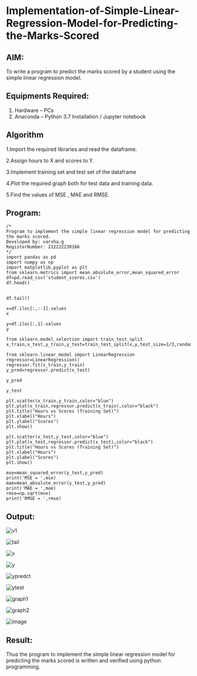 # Implementation-of-Simple-Linear-Regression-Model-for-Predicting-the-Marks-Scored

## AIM:
To write a program to predict the marks scored by a student using the simple linear regression model.

## Equipments Required:
1. Hardware – PCs
2. Anaconda – Python 3.7 Installation / Jupyter notebook

## Algorithm
1.Import the required libraries and read the dataframe.

2.Assign hours to X and scores to Y.

3.Implement training set and test set of the dataframe

4.Plot the required graph both for test data and training data.

5.Find the values of MSE , MAE and RMSE.



## Program:
```
/*
Program to implement the simple linear regression model for predicting the marks scored.
Developed by: varsha.g
RegisterNumber: 212222230166
*/
import pandas as pd
import numpy as np
import matplotlib.pyplot as plt
from sklearn.metrics import mean_absolute_error,mean_squared_error
df=pd.read_csv('student_scores.csv')
df.head()


df.tail()

x=df.iloc[:,:-1].values
x

y=df.iloc[:,1].values
y

from sklearn.model_selection import train_test_split
x_train,x_test,y_train,y_test=train_test_split(x,y,test_size=1/3,random_state=0)

from sklearn.linear_model import LinearRegression
regressor=LinearRegression()
regressor.fit(x_train,y_train)
y_pred=regressor.predict(x_test)

y_pred

y_test

plt.scatter(x_train,y_train,color="blue")
plt.plot(x_train,regressor.predict(x_train),color="black")
plt.title("Hours vs Scores (Training Set)")
plt.xlabel("Hours")
plt.ylabel("Scores")
plt.show()

plt.scatter(x_test,y_test,color="blue")
plt.plot(x_test,regressor.predict(x_test),color="black")
plt.title("Hours vs Scores (Training Set)")
plt.xlabel("Hours")
plt.ylabel("Scores")
plt.show()

mse=mean_squared_error(y_test,y_pred)
print('MSE = ',mse)
mae=mean_absolute_error(y_test,y_pred)
print('MAE = ',mae)
rmse=np.sqrt(mse)
print('RMSE = ',rmse)

```

## Output:
![v1](https://user-images.githubusercontent.com/119288183/229331075-16a22235-cdad-45f0-97a9-1f21009a2699.png)


![tail](https://user-images.githubusercontent.com/119288183/229331098-05926dc6-cab8-46aa-bf4a-f0e571d3d4d6.png)

![x](https://user-images.githubusercontent.com/119288183/229331182-4d6b82fd-f8ab-4ec5-80f3-6221e60b977e.png)


![y](https://user-images.githubusercontent.com/119288183/229331167-82d991a7-47b6-48e5-833c-33ce1b3dc88d.png)

![ypredct](https://user-images.githubusercontent.com/119288183/229331206-1cbe9d83-bc81-495c-ba48-49917c0ec901.png)

![ytest](https://user-images.githubusercontent.com/119288183/229331224-4d72bb36-e9e4-44aa-8ae1-8f197de45330.png)

![graph1](https://user-images.githubusercontent.com/119288183/229331243-7cb022e6-9619-4ce7-a181-7f579667dc18.png)

![graph2](https://user-images.githubusercontent.com/119288183/229331248-b6adebf0-5a69-4513-9bf1-956b1a1c8568.png)

![image](https://user-images.githubusercontent.com/119288183/230028103-cf9781a7-6464-4275-bd5b-f3228ccaf56e.png)


## Result:
Thus the program to implement the simple linear regression model for predicting the marks scored is written and verified using python programming.
